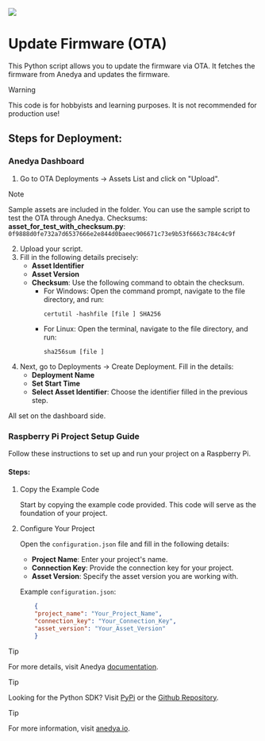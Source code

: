 [<img src="https://img.shields.io/badge/Anedya-Documentation-blue?style=for-the-badge">](https://docs.anedya.io?utm_source=github&utm_medium=link&utm_campaign=github-examples&utm_content=pi)

# Update Firmware (OTA)

This Python script allows you to update the firmware via OTA. It fetches the firmware from Anedya and updates the firmware.

> [!WARNING]
> This code is for hobbyists and learning purposes. It is not recommended for production use!

## Steps for Deployment:
### Anedya Dashboard
1. Go to OTA Deployments -> Assets List and click on "Upload".
> [!NOTE]
> Sample assets are included in the folder. You can use the sample script to test the OTA through Anedya.
> Checksums:
> **asset_for_test_with_checksum.py**: `0f9888d0fe732a7d6537666e2e844d0baeec906671c73e9b53f6663c784c4c9f`

2. Upload your script.
3. Fill in the following details precisely:
    - **Asset Identifier**
    - **Asset Version**
    - **Checksum**: Use the following command to obtain the checksum.
        - For Windows:
            Open the command prompt, navigate to the file directory, and run:
            ```
            certutil -hashfile [file ] SHA256
            ```
        - For Linux:
            Open the terminal, navigate to the file directory, and run:
            ```
            sha256sum [file ]
            ```
4. Next, go to Deployments -> Create Deployment. Fill in the details:
    - **Deployment Name**
    - **Set Start Time**
    - **Select Asset Identifier**: Choose the identifier filled in the previous step.

All set on the dashboard side.

### Raspberry Pi Project Setup Guide
Follow these instructions to set up and run your project on a Raspberry Pi.

#### Steps:

1. Copy the Example Code

    Start by copying the example code provided. This code will serve as the foundation of your project.

2. Configure Your Project

    Open the `configuration.json` file and fill in the following details:
    - **Project Name**: Enter your project's name.
    - **Connection Key**: Provide the connection key for your project.
    - **Asset Version**: Specify the asset version you are working with.

    Example `configuration.json`:
    ```json
        {
        "project_name": "Your_Project_Name",
        "connection_key": "Your_Connection_Key",
        "asset_version": "Your_Asset_Version"
        }

> [!TIP]
> For more details, visit Anedya [documentation](https://docs.anedya.io?utm_source=github&utm_medium=link&utm_campaign=github-examples&utm_content=pi).

> [!TIP]
> Looking for the Python SDK? Visit [PyPi](https://pypi.org/project/anedya-dev-sdk/) or the [Github Repository](https://github.com/anedyaio/anedya-dev-sdk-pyhton).

> [!TIP]
> For more information, visit [anedya.io](https://anedya.io/?utm_source=github&utm_medium=link&utm_campaign=github-examples&utm_content=pi).
